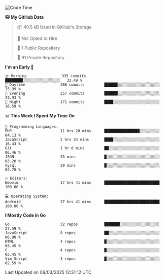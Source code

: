 
<!--START_SECTION:waka-->
![Code Time](http://img.shields.io/badge/Code%20Time-5%2C770%20hrs%2010%20mins-blue)

**🐱 My GitHub Data** 

> 📦 40.5 kB Used in GitHub's Storage 
 > 
> 🚫 Not Opted to Hire
 > 
> 📜 1 Public Repository 
 > 
> 🔑 91 Private Repository 
 > 
**I'm an Early 🐤** 

```text
🌞 Morning                335 commits         ████████░░░░░░░░░░░░░░░░░   32.49 % 
🌆 Daytime                268 commits         ██████░░░░░░░░░░░░░░░░░░░   25.99 % 
🌃 Evening                257 commits         ██████░░░░░░░░░░░░░░░░░░░   24.93 % 
🌙 Night                  171 commits         ████░░░░░░░░░░░░░░░░░░░░░   16.59 % 
```


📊 **This Week I Spent My Time On** 

```text
💬 Programming Languages: 
PHP                      11 hrs 20 mins      ████████████████░░░░░░░░░   64.13 % 
JavaScript               2 hrs 54 mins       ████░░░░░░░░░░░░░░░░░░░░░   16.43 % 
Git                      1 hr 8 mins         ██░░░░░░░░░░░░░░░░░░░░░░░   06.46 % 
JSON                     33 mins             █░░░░░░░░░░░░░░░░░░░░░░░░   03.20 % 
mysql                    29 mins             █░░░░░░░░░░░░░░░░░░░░░░░░   02.78 % 

🔥 Editors: 
Neovim                   17 hrs 41 mins      █████████████████████████   100.00 % 

💻 Operating System: 
Android                  17 hrs 41 mins      █████████████████████████   100.00 % 
```

**I Mostly Code in Go** 

```text
Go                       32 repos            ███████░░░░░░░░░░░░░░░░░░   27.59 % 
JavaScript               8 repos             ██░░░░░░░░░░░░░░░░░░░░░░░   06.90 % 
HTML                     4 repos             █░░░░░░░░░░░░░░░░░░░░░░░░   03.45 % 
C                        4 repos             █░░░░░░░░░░░░░░░░░░░░░░░░   03.45 % 
Vim Script               3 repos             █░░░░░░░░░░░░░░░░░░░░░░░░   02.59 % 
```




 Last Updated on 06/03/2025 12:31:12 UTC
<!--END_SECTION:waka-->
